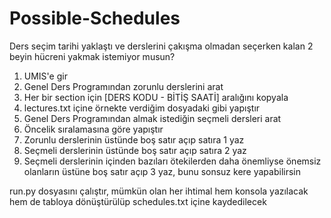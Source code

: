 # Possible-Schedules
Ders seçim tarihi yaklaştı ve derslerini çakışma olmadan seçerken kalan 2 beyin hücreni yakmak istemiyor musun?

1. UMIS'e gir
2. Genel Ders Programından zorunlu derslerini arat
3. Her bir section için [DERS KODU - BİTİŞ SAATİ] aralığını kopyala
4. lectures.txt içine örnekte verdiğim dosyadaki gibi yapıştır
5. Genel Ders Programından almak istediğin seçmeli dersleri arat
6. Öncelik sıralamasına göre yapıştır
7. Zorunlu derslerinin üstünde boş satır açıp satıra 1 yaz
8. Seçmeli derslerinin üstünde boş satır açıp satıra 2 yaz
9. Seçmeli derslerinin içinden bazıları ötekilerden daha önemliyse önemsiz olanların üstüne boş satır açıp 3 yaz, bunu sonsuz kere yapabilirsin

run.py dosyasını çalıştır, mümkün olan her ihtimal hem konsola yazılacak hem de tabloya dönüştürülüp schedules.txt içine kaydedilecek
